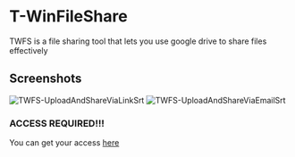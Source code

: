 # T-WinFileShare
TWFS is a file sharing tool that lets you use google drive to share files effectively
## Screenshots
![TWFS-UploadAndShareViaLinkSrt](https://github.com/tr1nadh/t-winfileshare/assets/53462309/fe0872a2-e2bf-4dae-af91-f06ee2994da9)
![TWFS-UploadAndShareViaEmailSrt](https://github.com/tr1nadh/t-winfileshare/assets/53462309/1f5a5302-1a3b-4d5f-bfa0-718188675a4e)
### ACCESS REQUIRED!!!
You can get your access [here](https://sites.google.com/view/t-winfileshare/request-access?authuser=0)

